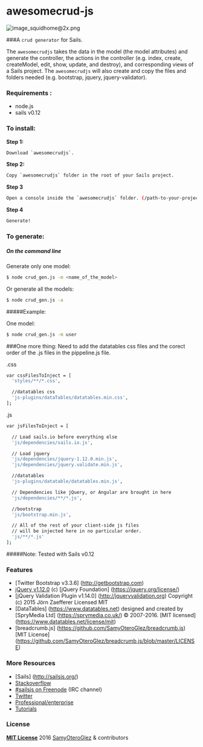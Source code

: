 # awesomecrud-js

![image_squidhome@2x.png](http://i.imgur.com/RIvu9.png)

###A `crud generator` for Sails.

The `awesomecrudjs` takes the data in the model (the model attributes) and generate the controller, the actions in the controller (e.g. index, create, createModel, edit, show, update, and destroy), and corresponding views of a Sails project.   The `awesomecrudjs` will also create and copy the files and folders needed (e.g. bootstrap, jquery, jquery-validator). 

### Requirements :
- node.js
- sails v0.12

### To install:

**Step 1:** 
```sh
Download `awesomecrudjs`.
```

**Step 2:** 
```sh
Copy `awesomecrudjs` folder in the root of your Sails project.
```

**Step 3** 
```sh
Open a console inside the `awesomecrudjs` folder. (/path-to-your-project/project_name/awesomecrudjs)
```

**Step 4** 
```sh
Generate!
```

### To generate:

##### On the command line

Generate only one model:
```sh
$ node crud_gen.js -m <name_of_the_model>
```

Or generate all the models:
```sh
$ node crud_gen.js -a
```

#####Example:

One model:
```sh
$ node crud_gen.js -m user
```
###One more thing:
Need to add the datatables css files and the corect order of the .js files in the pippeline.js file.

.css
```sh
var cssFilesToInject = [
  'styles/**/*.css', 

  //datatables css
  'js-plugins/dataTables/datatables.min.css',
];
```
.js
```sh
var jsFilesToInject = [

  // Load sails.io before everything else
  'js/dependencies/sails.io.js',

  // Load jquery
  'js/dependencies/jquery-1.12.0.min.js',
  'js/dependencies/jquery.validate.min.js',

  //datatables  
  'js-plugins/datatable/datatables.min.js',

  // Dependencies like jQuery, or Angular are brought in here
  'js/dependencies/**/*.js',

  //bootstrap
  'js/bootstrap.min.js', 

  // All of the rest of your client-side js files
  // will be injected here in no particular order.
  'js/**/*.js'
];
```
#####Note: Tested with Sails v0.12

### Features
- [Twitter Bootstrap v3.3.6] (http://getbootstrap.com)
- [jQuery v1.12.0](https://jquery.com/) (c) [jQuery Foundation] (https://jquery.org/license/)
- [jQuery Validation Plugin v1.14.0] (http://jqueryvalidation.org) Copyright (c) 2015 Jörn Zaefferer Licensed MIT
- [DataTables] (https://www.datatables.net) designed and created by [SpryMedia Ltd] (https://sprymedia.co.uk/) © 2007-2016. [MIT licensed] (https://www.datatables.net/license/mit)
- [breadcrumb.js] (https://github.com/SamyOteroGlez/breadcrumb.js) [MIT License] (https://github.com/SamyOteroGlez/breadcrumb.js/blob/master/LICENSE)

### More Resources
- [Sails] (http://sailsjs.org/)
- [Stackoverflow](http://stackoverflow.com/questions/tagged/sails.js)
- [#sailsjs on Freenode](http://webchat.freenode.net/) (IRC channel)
- [Twitter](https://twitter.com/sailsjs)
- [Professional/enterprise](https://github.com/balderdashy/sails-docs/blob/master/FAQ.md#are-there-professional-support-options)
- [Tutorials](https://github.com/balderdashy/sails-docs/blob/master/FAQ.md#where-do-i-get-help)

### License

**[MIT License](./LICENSE)**
2016 [SamyOteroGlez](http://github.com/SamyOteroGlez) & contributors


